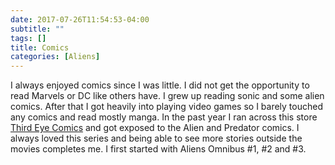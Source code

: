 ```yaml
---
date: 2017-07-26T11:54:53-04:00
subtitle: ""
tags: []
title: Comics
categories: [Aliens]
---
```

I always enjoyed comics since I was little. I did not get the opportunity to read Marvels or DC like others have. I grew up reading sonic and some alien comics. After that I got heavily into playing video games so I barely touched any comics and read mostly manga. In the past year I ran across this store [Third Eye Comics](http://www.thirdeyecomics.com/) and got exposed to the Alien and Predator comics. I always loved this series and being able to see more stories outside the movies completes me. I first started with Aliens Omnibus #1, #2 and #3.
